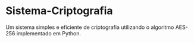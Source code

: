 # Sistema-Criptografia
Um sistema simples e eficiente de criptografia utilizando o algoritmo AES-256 implementado em Python.
